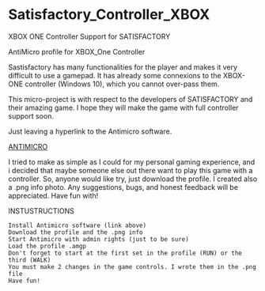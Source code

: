 # Satisfactory_Controller_XBOX
XBOX ONE Controller Support for SATISFACTORY

AntiMicro profile for XBOX_One Controller

Sastisfactory has many functionalities for the player and makes it very difficult to use a gamepad. It has already some connexions to the XBOX-ONE controller (Windows 10), which you cannot over-pass them.

This micro-project is with respect to the developers of SATISFACTORY and their amazing game. I hope they will make the game with full controller support soon.

Just leaving a hyperlink to the Antimicro software.

[ANTIMICRO](https://github.com/AntiMicro/antimicro)

I tried to make as simple as I could for my personal gaming experience, and i decided that maybe someone else out there want to play this game with a controller. So, anyone would like try, just download the profile. I created also a .png info photo. Any suggestions, bugs, and honest feedback will be appreciated. Have fun with!

INSTUSTRUCTIONS

    Install Antimicro software (link above)
    Download the profile and the .png info
    Start Antimicro with admin rights (just to be sure)
    Load the profile .amgp
    Don't forget to start at the first set in the profile (RUN) or the third (WALK)
    You must make 2 changes in the game controls. I wrote them in the .png file
    Have fun!
